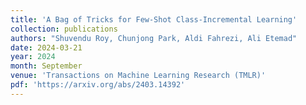 ```yaml
---
title: 'A Bag of Tricks for Few-Shot Class-Incremental Learning'
collection: publications
authors: "Shuvendu Roy, Chunjong Park, Aldi Fahrezi, Ali Etemad"
date: 2024-03-21
year: 2024
month: September
venue: 'Transactions on Machine Learning Research (TMLR)'
pdf: 'https://arxiv.org/abs/2403.14392'
---
```

